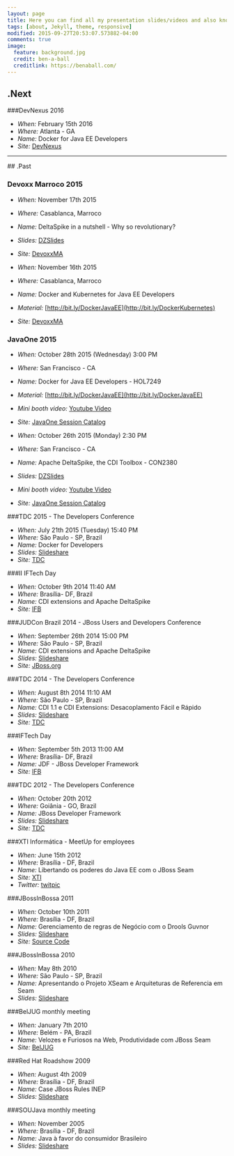 ```yaml
---
layout: page
title: Here you can find all my presentation slides/videos and also know where you can find me in the future.
tags: [about, Jekyll, theme, responsive]
modified: 2015-09-27T20:53:07.573882-04:00
comments: true
image:
  feature: background.jpg
  credit: ben-a-ball
  creditlink: https://benaball.com/
---
```


## .Next


###DevNexus 2016
- *When:* February 15th 2016
- *Where:* Atlanta - GA
- *Name:* Docker for Java EE Developers
- *Site:* [DevNexus](https://www.devnexus.com/s/devnexus2016/presentations#id-5423)

<hr>
## .Past

### Devoxx Marroco 2015

- *When:* November 17th 2015
- *Where:* Casablanca, Marroco
- *Name:* DeltaSpike in a nutshell - Why so revolutionary?
- *Slides:* [DZSlides](http://rafabene.com/deltaspike-cdi-toolbox/)
- *Site:* [DevoxxMA](http://cfp.devoxx.ma/2015/talk/CLL-0718/DeltaSpike_in_a_nutshell_-_Why_so_revolutionary%3F)

- *When:* November 16th 2015
- *Where:* Casablanca, Marroco
- *Name:* Docker and Kubernetes for Java EE Developers
- *Material:* [http://bit.ly/DockerJavaEE](http://bit.ly/DockerKubernetes)
- *Site:* [DevoxxMA](http://cfp.devoxx.ma/2015/talk/KWW-1312/Docker_and_Kubernetes_for_Java_EE_Developers)

### JavaOne 2015

- *When:* October 28th 2015 (Wednesday) 3:00 PM
- *Where:* San Francisco - CA
- *Name:* Docker for Java EE Developers - HOL7249
- *Material:* [http://bit.ly/DockerJavaEE](http://bit.ly/DockerJavaEE)
- *Mini booth video:* [Youtube Video](https://www.youtube.com/watch?v=pxVPkfT8DKo)
- *Site:* [JavaOne Session Catalog](https://events.rainfocus.com/oow15/catalog/oracle.jsp?search=HOL7249&search.event=openworldEvent&search.event=javaoneEvent)

- *When:* October 26th 2015 (Monday) 2:30 PM
- *Where:* San Francisco - CA
- *Name:* Apache DeltaSpike, the CDI Toolbox - CON2380
- *Slides:* [DZSlides](http://rafabene.com/deltaspike-cdi-toolbox/)
- *Mini booth video:* [Youtube Video](https://www.youtube.com/watch?v=3McmEi3cs_s)
- *Site:* [JavaOne Session Catalog](https://events.rainfocus.com/oow15/catalog/oracle.jsp?search=CON2380&search.event=javaoneEvent)

###TDC 2015 - The Developers Conference
- *When:* July 21th 2015 (Tuesday) 15:40 PM
- *Where:* São Paulo - SP, Brazil
- *Name:* Docker for Developers
- *Slides:* [Slideshare](http://www.slideshare.net/RafaelBenevides1/docker-for-java-developers)
- *Site:* [TDC](http://www.thedevelopersconference.com.br/tdc/2014/saopaulo/trilha-devops)

###II IFTech Day
- *When:* October 9th 2014  11:40 AM
- *Where:* Brasília- DF, Brazil
- *Name:* CDI extensions and Apache DeltaSpike
- *Site:* [IFB](http://www.ifb.edu.br/reitoria/reitoria/noticiasreitoria/7710-ifb-realiza-ii-iftechday)

###JUDCon Brazil 2014 - JBoss Users and Developers Conference
- *When:* September 26th 2014  15:00 PM
- *Where:* São Paulo - SP, Brazil
- *Name:* CDI extensions and Apache DeltaSpike
- *Slides:* [Slideshare](http://www.slideshare.net/RafaelBenevides1/cdi-extensions-e-deltaspike)
- *Site:* [JBoss.org](http://www.jboss.org/pt_BR/events/JUDCon/2014/brazil/agenda.html#CDI)

###TDC  2014 - The Developers Conference
- *When:* August 8th 2014  11:10 AM
- *Where:* São Paulo - SP, Brazil
- *Name:* CDI 1.1 e CDI Extensions: Desacoplamento Fácil e Rápido
- *Slides:* [Slideshare](http://www.slideshare.net/RafaelBenevides1/tdc-2014-sp-e-o-deltaspike)
- *Site:* [TDC](http://www.thedevelopersconference.com.br/tdc/2014/saopaulo/trilha-javaee)

###IFTech Day
- *When:* September 5th 2013  11:00 AM
- *Where:* Brasília- DF, Brazil
- *Name:* JDF - JBoss Developer Framework
- *Site:* [IFB](https://www.ifb.edu.br/attachments/5410_IFTechDay%20(1).pdf)

###TDC  2012 - The Developers Conference
- *When:* October 20th 2012
- *Where:* Goiânia - GO, Brazil
- *Name:* JBoss Developer Framework
- *Slides:* [Slideshare](http://www.slideshare.net/RafaelBenevides1/apresentao-jdf-no-tdc-2012)
- *Site:* [TDC](http://www.thedevelopersconference.com.br/tdc/2012/index.html#goiania)

###XTI Informática - MeetUp for employees
- *When:* June 15th 2012
- *Where:* Brasília - DF, Brazil
- *Name:* Libertando os poderes do Java EE com o JBoss Seam
- *Site:* [XTI](http://www.xti.com.br/noticias/meetup-xti-redhat.htm)
- *Twitter:* [twitpic](http://twitpic.com/a0ibfe)

###JBossInBossa 2011
- *When:* October 10th 2011
- *Where:* Brasília - DF, Brazil
- *Name:* Gerenciamento de regras de Negócio com o Drools Guvnor
- *Slides:* [Slideshare](http://www.slideshare.net/RafaelBenevides1/jbossinbossa-2011-brms)
- *Site:* [Source Code](https://github.com/rafabene/JBossInBossa)

###JBossInBossa 2010
- *When:* May 8th 2010
- *Where:* São Paulo - SP, Brazil
- *Name:* Apresentando o Projeto XSeam e Arquiteturas de Referencia em Seam
- *Slides:* [Slideshare](http://www.slideshare.net/RafaelBenevides1/jbossinbossa-2010)

###BelJUG monthly meeting
- *When:* January 7th 2010
- *Where:* Belém - PA, Brazil
- *Name:* Velozes e Furiosos na Web, Produtividade com JBoss Seam
- *Site:* [BelJUG](https://sites.google.com/a/beljug.com.br/site/eventos/reunioes/janeiro-2010)

###Red Hat Roadshow 2009
- *When:* August 4th 2009
- *Where:* Brasília - DF, Brazil
- *Name:* Case JBoss Rules INEP
- *Slides:* [Slideshare](http://www.slideshare.net/RafaelBenevides1/red-hat-roadshow-2009)

###SOUJava monthly meeting
- *When:* November 2005
- *Where:* Brasília - DF, Brazil
- *Name:* Java à favor do consumidor Brasileiro
- *Slides:* [Slideshare](http://www.slideshare.net/RafaelBenevides1/reunio-soujava-bsb-2005-java-a-favor-do-consumidor-brasileiro)


